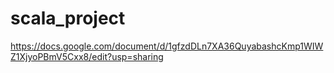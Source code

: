# scala_project


https://docs.google.com/document/d/1gfzdDLn7XA36QuyabashcKmp1WIWZ1XjyoPBmV5Cxx8/edit?usp=sharing
